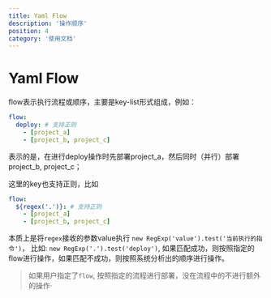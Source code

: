 ```yaml
---
title: Yaml Flow
description: '操作顺序'
position: 4
category: '使用文档'
---
```


# Yaml Flow

flow表示执行流程或顺序，主要是key-list形式组成，例如：
```yaml
flow:
  deploy: # 支持正则
    - [project_a]
    - [project_b, project_c]
```
表示的是，在进行deploy操作时先部署project_a，然后同时（并行）部署project_b, project_c；

这里的key也支持正则，比如

```yaml
flow:
  ${regex('.')}: # 支持正则
    - [project_a]
    - [project_b, project_c]
```
本质上是将`regex`接收的参数value执行 `new RegExp('value').test('当前执行的指令')`， 比如:  `new RegExp('.').test('deploy')`, 如果匹配成功，则按照指定的flow进行操作，如果匹配不成功，则按照系统分析出的顺序进行操作。

> 如果用户指定了`flow`, 按照指定的流程进行部署，没在流程中的不进行额外的操作·

